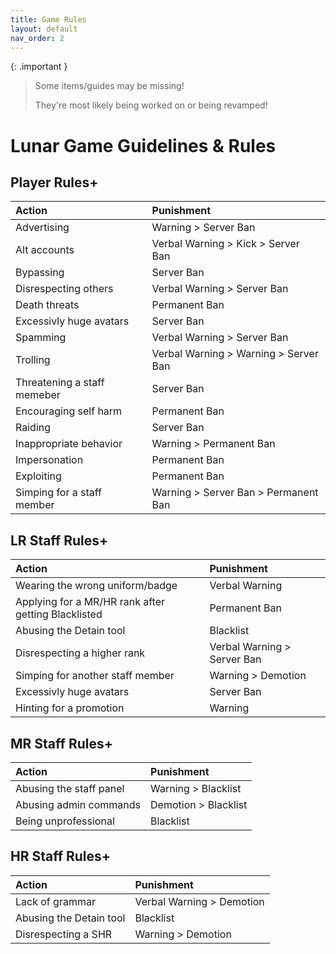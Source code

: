 ```yaml
---
title: Game Rules
layout: default
nav_order: 2
---
```

{: .important }
> Some items/guides may be missing!
>
> They're most likely being worked on or being revamped!

# Lunar Game Guidelines & Rules

## Player Rules+

| Action       | Punishment |
|:-------------|:------------------|
| Advertising           | Warning > Server Ban |
| Alt accounts          | Verbal Warning > Kick > Server Ban |
| Bypassing           | Server Ban |
| Disrespecting others           | Verbal Warning > Server Ban |
| Death threats           | Permanent Ban |
| Excessivly huge avatars          | Server Ban |
| Spamming         | Verbal Warning > Server Ban |
| Trolling           | Verbal Warning > Warning > Server Ban |
| Threatening a staff memeber         | Server Ban |
| Encouraging self harm           | Permanent Ban |
| Raiding          |  Server Ban |
| Inappropriate behavior           | Warning > Permanent Ban |
| Impersonation          | Permanent Ban |
| Exploiting          | Permanent Ban  |
| Simping for a staff member         | Warning > Server Ban > Permanent Ban |

## LR Staff Rules+

| Action       | Punishment |
|:-------------|:------------------|
| Wearing the wrong uniform/badge          | Verbal Warning |
| Applying for a MR/HR rank after getting Blacklisted          | Permanent Ban |
| Abusing the Detain tool           | Blacklist |
| Disrespecting a higher rank           | Verbal Warning > Server Ban |
| Simping for another staff member         | Warning > Demotion |
| Excessivly huge avatars          | Server Ban |
| Hinting for a promotion         | Warning |

## MR Staff Rules+

| Action       | Punishment |
|:-------------|:------------------|
| Abusing the staff panel          | Warning > Blacklist |
| Abusing admin commands        | Demotion > Blacklist |
| Being unprofessional           | Blacklist |

## HR Staff Rules+

| Action       | Punishment |
|:-------------|:------------------|
| Lack of grammar        | Verbal Warning > Demotion |
| Abusing the Detain tool           | Blacklist |
| Disrespecting a SHR          | Warning > Demotion |
